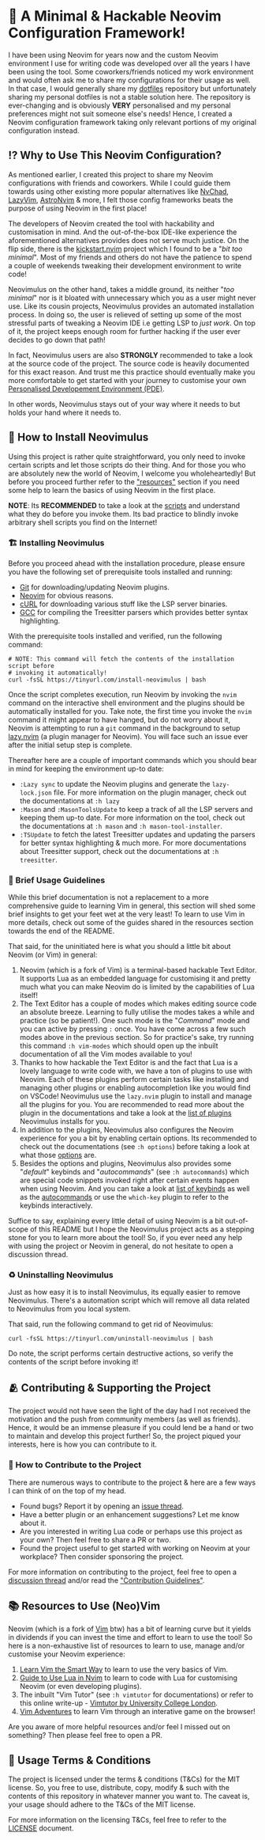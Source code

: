 # 🍱 A Minimal & Hackable Neovim Configuration Framework!

I have been using Neovim for years now and the custom Neovim environment I use
for writing code was developed over all the years I have been using the tool.
Some coworkers/friends noticed my work environment and would often ask me to
share my configurations for their usage as well. In that case, I would generally
share my [dotfiles][1] repository but unfortunately sharing my personal dotfiles
is not a stable solution here. The repository is ever-changing and is obviously
**VERY** personalised and my personal preferences might not suit someone else's
needs! Hence, I created a Neovim configuration framework taking only relevant
portions of my original configuration instead.

## ⁉️ Why to Use This Neovim Configuration?

As mentioned earlier, I created this project to share my Neovim configurations
with friends and coworkers. While I could guide them towards using other
existing more popular alternatives like [NvChad][2], [LazyVim][3],
[AstroNvim][4] & more, I felt those config frameworks beats the purpose of using
Neovim in the first place!

The developers of Neovim created the tool with hackability and customisation in
mind. And the out-of-the-box IDE-like experience the aforementioned alternatives
provides does not serve much justice. On the flip side, there is the
[kickstart.nvim][5] project which I found to be a "_bit too minimal_". Most of
my friends and others do not have the patience to spend a couple of weekends
tweaking their development environment to write code!

Neovimulus on the other hand, takes a middle ground, its neither "_too minimal_"
nor is it bloated with unnecessary which you as a user might never use. Like its
cousin projects, Neovimulus provides an automated installation process. In doing
so, the user is relieved of setting up some of the most stressful parts of
tweaking a Neovim IDE i.e getting LSP to _just work_. On top of it, the project
keeps enough room for further hacking if the user ever decides to go down that
path!

In fact, Neovimulus users are also **STRONGLY** recommended to take a look at
the source code of the project. The source code is heavily documented for this
exact reason. And trust me this practice should eventually make you more
comfortable to get started with your journey to customise your own [Personalised
Developement Environment (PDE)][6].

In other words, Neovimulus stays out of your way where it needs to but holds
your hand where it needs to.

## 🦮 How to Install Neovimulus

Using this project is rather quite straightforward, you only need to invoke
certain scripts and let those scripts do their thing. And for those you who are
absolutely new the world of Neovim, I welcome you wholeheartedly! But before you
proceed further refer to the ["resources"](#-resources-to-use-neovim) section if
you need some help to learn the basics of using Neovim in the first place.

**NOTE**: Its **RECOMMENDED** to take a look at the [scripts][7] and understand
what they do before you invoke them. Its bad practice to blindly invoke
arbitrary shell scripts you find on the Internet!

### 🏗️ Installing Neovimulus

Before you proceed ahead with the installation procedure, please ensure you have
the following set of prerequisite tools installed and running:

- [Git][8] for downloading/updating Neovim plugins.
- [Neovim][9] for obvious reasons.
- [cURL][10] for downloading various stuff like the LSP server binaries.
- [GCC][11] for compiling the Treesitter parsers which provides better syntax
  highlighting.

With the prerequisite tools installed and verified, run the following command:

```console
# NOTE: This command will fetch the contents of the installation script before
# invoking it automatically!
curl -fsSL https://tinyurl.com/install-neovimulus | bash
```

Once the script completes execution, run Neovim by invoking the `nvim` command
on the interactive shell environment and the plugins should be automatically
installed for you. Take note, the first time you invoke the `nvim` command it
might appear to have hanged, but do not worry about it, Neovim is attempting to
run a `git` command in the background to setup [lazy.nvim][12] (a plugin manager
for Neovim). You will face such an issue ever after the initial setup step is
complete.

Thereafter here are a couple of important commands which you should bear in mind
for keeping the environment up-to date:

- `:Lazy sync` to update the Neovim plugins and generate the `lazy-lock.json`
  file. For more information on the plugin manager, check out the documentations
  at `:h lazy`
- `:Mason` and `:MasonToolsUpdate` to keep a track of all the LSP servers and
  keeping them up-to date. For more information on the tool, check out the
  documentations at `:h mason` and `:h mason-tool-installer`.
- `:TSUpdate` to fetch the latest Treesitter updates and updating the parsers
  for better syntax highlighting & much more. For more documentations about
  Treesitter support, check out the documentations at `:h treesitter`.

### 📖 Brief Usage Guidelines

While this brief documentation is not a replacement to a more comprehensive
guide to learning Vim in general, this section will shed some brief insights to
get your feet wet at the very least! To learn to use Vim in more details, check
out some of the guides shared in the resources section towards the end of the
README.

That said, for the uninitiated here is what you should a little bit about Neovim
(or Vim) in general:

1. Neovim (which is a fork of Vim) is a terminal-based hackable Text Editor. It
   supports Lua as an embedded language for customising it and pretty much what
   you can make Neovim do is limited by the capabilities of Lua itself!
2. The Text Editor has a couple of modes which makes editing source code an
   absolute breeze. Learning to fully utilise the modes takes a while and
   practice (so be patient!). One such mode is the "_Command_" mode and you can
   active by pressing `:` once. You have come across a few such modes above in
   the previous section. So for practice's sake, try running this command
   `:h vim-modes` which should open up the inbuilt documentation of all the Vim
   modes available to you!
3. Thanks to how hackable the Text Editor is and the fact that Lua is a lovely
   language to write code with, we have a ton of plugins to use with Neovim.
   Each of these plugins perform certain tasks like installing and managing
   other plugins or enabling autocompletion like you would find on VSCode!
   Neovimulus use the `lazy.nvim` plugin to install and manage all the plugins
   for you. You are recommended to read more about the plugin in the
   documentations and take a look at the [list of plugins][13] Neovimulus
   installs for you.
4. In addition to the plugins, Neovimulus also configures the Neovim experience
   for you a bit by enabling certain options. Its recommended to check out the
   documentations (see `:h options`) before taking a look at what those
   [options][14] are.
5. Besides the options and plugins, Neovimulus also provides some "_default_"
   keybinds and "_autocommands_" (see `:h autocommands`) which are special code
   snippets invoked right after certain events happen when using Neovim. And you
   can take a look at [list of keybinds][15] as well as the [autocommands][16]
   or use the `which-key` plugin to refer to the keybinds interactively.

Suffice to say, explaining every little detail of using Neovim is a bit
out-of-scope of this README but I hope the Neovimulus project acts as a stepping
stone for you to learn more about the tool! So, if you ever need any help with
using the project or Neovim in general, do not hesitate to open a discussion
thread.

### ♻️ Uninstalling Neovimulus

Just as how easy it is to install Neovimulus, its equally easier to remove
Neovimulus. There's a automation script which will remove all data related to
Neovimulus from you local system.

That said, run the following command to get rid of Neovimulus:

```console
curl -fsSL https://tinyurl.com/uninstall-neovimulus | bash
```

Do note, the script performs certain destructive actions, so verify the contents
of the script before invoking it!

## 🫂 Contributing & Supporting the Project

The project would not have seen the light of the day had I not received the
motivation and the push from community members (as well as friends). Hence, it
would be an immense pleasure if you could lend be a hand or two to maintain and
develop this project further! So, the project piqued your interests, here is how
you can contribute to it.

### 🦮 How to Contribute to the Project

There are numerous ways to contribute to the project & here are a few ways I can
think of on the top of my head.

- Found bugs? Report it by opening an [issue thread][17].
- Have a better plugin or an enhancement suggestions? Let me know about it.
- Are you interested in writing Lua code or perhaps use this project as your
  own? Then feel free to share a PR or two.
- Found the project useful to get started with working on Neovim at your
  workplace? Then consider sponsoring the project.

For more information on contributing to the project, feel free to open a
[discussion thread][18] and/or read the ["Contribution Guidelines"][19].

## 📚 Resources to Use (Neo)Vim

Neovim (which is a fork of [Vim][20] btw) has a bit of learning curve but it
yields in dividends if you can invest the time and effort to learn to use the
tool! So here is a non-exhaustive list of resources to learn to use, manage
and/or customise your Neovim experience:

1. [Learn Vim the Smart Way][21] to learn to use the very basics of Vim.
2. [Guide to Use Lua in Nvim][22] to learn to code with Lua for customising
   Neovim (or even developing plugins).
3. The inbuilt "Vim Tutor" (see `:h vimtutor` for documentations) or refer to
   this online write-up - [Vimtutor by University College London][23].
4. [Vim Adventures][24] to learn Vim through an interative game on the browser!

Are you aware of more helpful resources and/or feel I missed out on something?
Then please feel free to open a PR.

## 📄 Usage Terms & Conditions

The project is licensed under the terms & conditions (T&Cs) for the MIT license.
So, you free to use, distribute, copy, modify & such with the contents of this
repository in whatever manner you want to. The caveat is, your usage should
adhere to the T&Cs of the MIT license.

For more information on the licensing T&Cs, feel free to refer to the
[LICENSE](./LICENSE) document.

<!-- Reference Links -->

[1]: https://github.com/Jarmos-san/dotfiles
[2]: https://nvchad.com
[3]: https://www.lazyvim.org
[4]: https://astronvim.com
[5]: https://github.com/nvim-lua/kickstart.nvim
[6]: https://youtu.be/QMVIJhC9Veg
[7]: https://github.com/Jarmos-san/neovim-docker/tree/main/scripts
[8]: https://git-scm.com
[9]: https://neovim.io
[10]: https://curl.se
[11]: https://gcc.gnu.org
[12]: https://github.com/folke/lazy.nvim
[13]:
  https://github.com/Jarmos-san/neovimulus/blob/main/neovimulus/lua/plugins.lua
[14]:
  https://github.com/Jarmos-san/neovimulus/blob/main/neovimulus/lua/options.lua
[15]:
  https://github.com/Jarmos-san/neovimulus/blob/main/neovimulus/lua/keybinds.lua
[16]:
  https://github.com/Jarmos-san/neovimulus/blob/main/neovimulus/lua/autocmds.lua
[17]: https://github.com/Jarmos-san/neovimulus/issue
[18]: https://github.com/Jarmos-san/neovimulus/discussion
[19]: ./.github/CONTRIBUTING.md
[20]: https://www.vim.org
[21]: https://learnvim.irian.to
[22]: https://neovim.io/doc/user/lua-guide.html
[23]: http://www2.geog.ucl.ac.uk/~plewis/teaching/unix/vimtutor
[24]: https://vim-adventures.com
